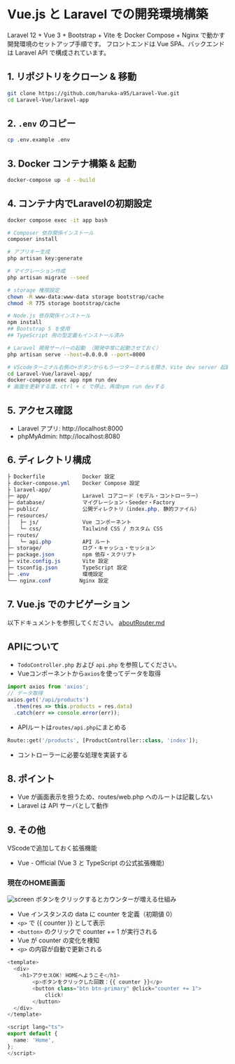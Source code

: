 # Vue.js と Laravel での開発環境構築
Laravel 12 + Vue 3 + Bootstrap + Vite を Docker Compose + Nginx で動かす開発環境のセットアップ手順です。
フロントエンドは Vue SPA、バックエンドは Laravel API で構成されています。

## 1. リポジトリをクローン & 移動
```bash
git clone https://github.com/haruka-a95/Laravel-Vue.git
cd Laravel-Vue/laravel-app
```

## 2. `.env` のコピー
```bash
cp .env.example .env
```

## 3. Docker コンテナ構築 & 起動
```bash
docker-compose up -d --build
```

## 4. コンテナ内でLaravelの初期設定
```bash
docker compose exec -it app bash

# Composer 依存関係インストール
composer install

# アプリキー生成
php artisan key:generate

# マイグレーション作成
php artisan migrate --seed

# storage 権限設定
chown -R www-data:www-data storage bootstrap/cache
chmod -R 775 storage bootstrap/cache

# Node.js 依存関係インストール
npm install
## Bootstrap 5 を使用
## TypeScript 用の型定義もインストール済み

# Laravel 開発サーバーの起動 （開発中常に起動させておく）
php artisan serve --host=0.0.0.0 --port=8000

# VScodeターミナル右側の+ボタンからもう一つターミナルを開き、Vite dev server 起動
cd Laravel-Vue/laravel-app/
docker-compose exec app npm run dev
# 画面を更新する度、ctrl + c で停止、再度npm run devする
```

## 5. アクセス確認
- Laravel アプリ: http://localhost:8000
- phpMyAdmin: http://localhost:8080

## 6. ディレクトリ構成
```css
├ Dockerfile            Docker 設定
├ docker-compose.yml    Docker Compose 設定
├ laravel-app/
├─ app/                 Laravel コアコード（モデル・コントローラー）
├─ database/            マイグレーション・Seeder・Factory
├─ public/              公開ディレクトリ（index.php, 静的ファイル）
├─ resources/           
│   ├─ js/              Vue コンポーネント
│   └─ css/             Tailwind CSS / カスタム CSS
├─ routes/              
│   └─ api.php          API ルート
├─ storage/             ログ・キャッシュ・セッション
├─ package.json         npm 依存・スクリプト
├─ vite.config.js       Vite 設定
├─ tsconfig.json        TypeScript 設定
├─ .env                 環境設定
└── nginx.conf         Nginx 設定
```

## 7. Vue.js でのナビゲーション
以下ドキュメントを参照してください。
[aboutRouter.md](https://github.com/haruka-a95/Laravel-Vue/blob/main/doc/aboutRouter.md)

## APIについて
- `TodoController.php` および `api.php` を参照してください。
- Vueコンポーネントから`axios`を使ってデータを取得

```javascript
import axios from 'axios';
// データ取得
axios.get('/api/products')
  .then(res => this.products = res.data)
  .catch(err => console.error(err));
```
- APIルートは`routes/api.php`にまとめる
```php
Route::get('/products', [ProductController::class, 'index']);
```
- コントローラーに必要な処理を実装する

## 8. ポイント
- Vue が画面表示を担うため、routes/web.php へのルートは記載しない
- Laravel は API サーバとして動作

## 9. その他
VScodeで追加しておく拡張機能
- Vue - Official (Vue 3 と TypeScript の公式拡張機能)

### 現在のHOME画面
![screen](../Laravel-Vue/doc/image.png)
ボタンをクリックするとカウンターが増える仕組み

- Vue インスタンスの data に counter を定義（初期値 0）
- `<p>` で {{ counter }} として表示
- `<button>` のクリックで counter += 1 が実行される
- Vue が counter の変化を検知
- `<p>` の内容が自動で更新される
```ts
<template>
  <div>
    <h1>アクセスOK! HOMEへようこそ</h1>
        <p>ボタンをクリックした回数：{{ counter }}</p>
        <button class="btn btn-primary" @click="counter += 1">
            click!
        </button>
  </div>
</template>

<script lang="ts">
export default {
  name: 'Home',
};
</script>
```
